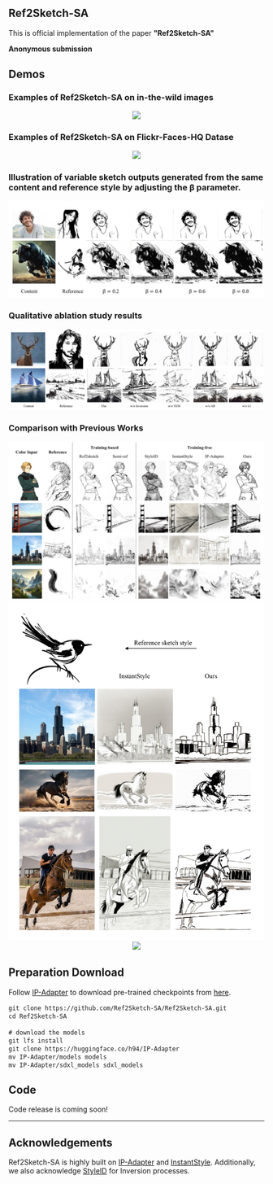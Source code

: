 ## Ref2Sketch-SA

This is official implementation of the paper **"Ref2Sketch-SA"**

**Anonymous submission**

## Demos

###  Examples of Ref2Sketch-SA on in-the-wild images

<p align="center">
  <img src="figures/sub_fig3.jpg">
</p>

###  Examples of Ref2Sketch-SA on Flickr-Faces-HQ Datase

<p align="center">
  <img src="figures/sub_fig4.jpg">
</p>

###  Illustration of variable sketch outputs generated from the same content and reference style by adjusting the β parameter.

<p align="center">
  <img src="figures/fig4.jpg">
</p>

###  Qualitative ablation study results

<p align="center">
  <img src="figures/sub_fig0.jpg">
</p>


### Comparison with Previous Works

<p align="center">
  <img src="figures/fig5.jpg">
  <img src="figures/sub_fig2.jpg">
  <img src="figures/sub_fig1.jpg">
</p>


## Preparation Download
Follow [IP-Adapter](https://github.com/tencent-ailab/IP-Adapter?tab=readme-ov-file#download-models) to download pre-trained checkpoints from [here](https://huggingface.co/h94/IP-Adapter).

```
git clone https://github.com/Ref2Sketch-SA/Ref2Sketch-SA.git
cd Ref2Sketch-SA

# download the models
git lfs install
git clone https://huggingface.co/h94/IP-Adapter
mv IP-Adapter/models models
mv IP-Adapter/sdxl_models sdxl_models
```
## Code 

Code release is coming soon!

---
## Acknowledgements
Ref2Sketch-SA is highly built on [IP-Adapter](https://github.com/tencent-ailab/IP-Adapter) and [InstantStyle](https://github.com/InstantStyle/InstantStyle). Additionally, we also acknowledge [StyleID](https://github.com/jiwoogit/StyleID) for Inversion processes.
